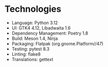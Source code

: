 # Technologies
- Language: Python 3.12
- UI: GTK4 4.12, Libadwaita 1.6
- Dependency Management: Poetry 1.8
- Build: Meson 1.4, Ninja
- Packaging: Flatpak (org.gnome.Platform//47)
- Testing: pytest 8.3
- Linting: flake8
- Translations: gettext